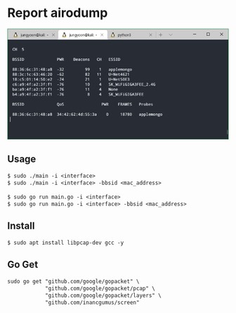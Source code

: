 # Report airodump

![](./image.png)
## Usage
```
$ sudo ./main -i <interface>
$ sudo ./main -i <interface> -bbsid <mac_address>

$ sudo go run main.go -i <interface>
$ sudo go run main.go -i <interface> -bbsid <mac_address>
```

## Install

```
$ sudo apt install libpcap-dev gcc -y 
```

## Go Get
```
sudo go get "github.com/google/gopacket" \
            "github.com/google/gopacket/pcap" \
            "github.com/google/gopacket/layers" \
            "github.com/inancgumus/screen"
```